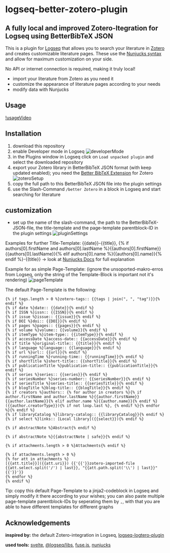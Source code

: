 # logseq-better-zotero-plugin

## A fully local and improved Zotero-Itegration for Logseq using BetterBibTeX JSON

This is a plugin for [Logseq](https://logseq.com/) that allows you to search your literature in [Zotero](https://www.zotero.org/) and creates customizable literature pages.
These use the [Nunjucks syntax](https://mozilla.github.io/nunjucks/templating.html) and allow for maximum customization on your side.

No API or internet connection is required, making it truly local!

- import your literature from Zotero as you need it
- customize the appearance of literature pages according to your needs
- modify data with Nunjucks

## Usage

[!usageVideo](https://github.com/schubsijan/logseq-better-zotero-plugin/assets/90210405/af21e564-d54f-4f1e-8d7c-164b744e605f)

## Installation

1. download this repository
2. enable Developer mode in Logseq
   ![developerMode](https://github.com/arcusamicus/logseq-better-zotero-plugin/assets/90210405/08287d22-150a-4338-bde8-4da5d0d14b15)
3. in the Plugins window in Logseq click on `Load unpacked plugin` and select the downloaded repository
4. export your Zotero library in BetterBibTeX JSON format (with keep updated enabled); you need the [Better BibTeX Extension](https://github.com/retorquere/zotero-better-bibtex/releases) for Zotero
   ![zoteroSetup](https://github.com/arcusamicus/logseq-better-zotero-plugin/assets/90210405/c71b93dc-765e-4c4a-86b4-ab17e5a07fba)
5. copy the full path to this BetterBibTeX JSON file into the plugin settings
6. use the Slash-Command `/better Zotero` in a block in Logseq and start searching for literature

## customization

- set up the name of the slash-command, the path to the BetterBibTeX-JSON-file, the title-template and the page-template parentblock-ID in the plugin settings
  ![pluginSettings](https://github.com/arcusamicus/logseq-better-zotero-plugin/assets/90210405/17f9a7c5-fc2b-48bd-b8ac-c3010bd66ee3)

Examples for further Title-Template: {{date}}-{{title}}, {% if authors[0].firstName and authors[0].lastName %}{{authors[0].firstName}} {{authors[0].lastName}}{% elif authors[0].name %}{{authors[0].name}}{% endif %}-{{title}} → look at [Nunjucks Docs](https://mozilla.github.io/nunjucks/templating.html) for full explanation

Example for as simple Page-Template: (ignore the unsoported-makro-erros from Logseq, only the string of the Template-Block is important not it's rendering)
![pageTemplate](https://github.com/arcusamicus/logseq-better-zotero-plugin/assets/90210405/a18c169c-b8e3-4bdd-8e2e-557664ffb546)

The default Page-Template is the following:

```jinja2
{% if tags.length > 0 %}zotero-tags:: {{tags | join(", ", "tag")}}{% endif %}
{% if date %}date:: {{date}}{% endif %}
{% if ISSN %}issn:: {{ISSN}}{% endif %}
{% if issue %}issue:: {{issue}}{% endif %}
{% if DOI %}doi:: {{DOI}}{% endif %}
{% if pages %}pages:: {{pages}}{% endif %}
{% if volume %}volume:: {{volume}}{% endif %}
{% if itemType %}item-type:: {{itemType}}{% endif %}
{% if accessDate %}access-date:: {{accessDate}}{% endif %}
{% if title %}original-title:: {{title}}{% endif %}
{% if language %}language:: {{language}}{% endif %}
{% if url %}url:: {{url}}{% endif %}
{% if runningTime %}running-time:: {{runningTime}}{% endif %}
{% if shortTitle %}short-title:: {{shortTitle}}{% endif %}
{% if publicationTitle %}publication-title:: {{publicationTitle}}{% endif %}
{% if series %}series:: {{series}}{% endif %}
{% if seriesNumber %}series-number:: {{seriesNumber}}{% endif %}
{% if seriesTitle %}series-title:: {{seriesTitle}}{% endif %}
{% if blogTitle %}blog-title:: {{blogTitle}}{% endif %}
{% if creators %}authors:: {% for author in creators %}{% if author.firstName and author.lastName %}{{author.firstName}} {{author.lastName}}{% elif author.name %}{{author.name}}{% endif %} ({{author.creatorType}}){% if not loop.last %}, {% endif %}{% endfor %}{% endif %}
{% if libraryCatalog %}library-catalog:: {{libraryCatalog}}{% endif %}
{% if select %}links:: [Local library]({{select}}){% endif %}

{% if abstractNote %}Abstract{% endif %}

{% if abstractNote %}{{abstractNote | safe}}{% endif %}

{% if attachments.length > 0 %}Attachments{% endif %}

{% if attachments.length > 0 %}
{% for att in attachments %}
[{{att.title}}]({{att.uri}}) {{'{{'}}zotero-imported-file {{att.select.split('/') | last}}, "{{att.path.split('\\') | last}}"{{'}}'}}
{% endfor %}
{% endif %}
```

Tip: copy this default Page-Template to a jinja2-codeblock in Logseq and simply modify it there according to your wishes; you can also paste multiple page-template parentblock-IDs by seperating them by `,`, with that you are able to have different templates for different graphs

## Acknowledgements

**inspired by:** the default Zotero-integration in Logseq, [logseq-logtero-plugin](https://github.com/vyleung/logseq-logtero-plugin)

**used tools:** [svelte](https://github.com/sveltejs/svelte), [@logseq/libs](https://www.npmjs.com/package/@logseq/libs), [fuse.js](https://github.com/krisk/Fuse), [nunjucks](https://github.com/mozilla/nunjucks)
